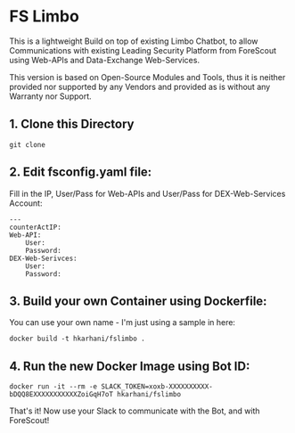 # FS Limbo 

This is a lightweight Build on top of existing Limbo Chatbot, to allow Communications with existing Leading Security Platform from ForeScout using Web-APIs and Data-Exchange Web-Services. 

This version is based on Open-Source Modules and Tools, thus it is neither provided nor supported by any Vendors and provided as is without any Warranty nor Support.

## 1. Clone this Directory 

```
git clone 
```
## 2. Edit fsconfig.yaml file: 

Fill in the IP, User/Pass for Web-APIs and User/Pass for DEX-Web-Services Account: 

```
---
counterActIP:  
Web-API: 
    User: 
    Password:  
DEX-Web-Serivces: 
    User: 
    Password:  
```

## 3. Build your own Container using Dockerfile: 

You can use your own name - I'm just using a sample in here: 

```
docker build -t hkarhani/fslimbo .
```

## 4. Run the new Docker Image using Bot ID: 

```
docker run -it --rm -e SLACK_TOKEN=xoxb-XXXXXXXXXX-bDQQ8EXXXXXXXXXXXZoiGqH7oT hkarhani/fslimbo
```

That's it! Now use your Slack to communicate with the Bot, and with ForeScout! 
